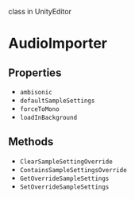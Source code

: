 class in UnityEditor
# AudioImporter

## Properties
- `ambisonic`
- `defaultSampleSettings`
- `forceToMono`
- `loadInBackground`
## Methods
- `ClearSampleSettingOverride`
- `ContainsSampleSettingsOverride`
- `GetOverrideSampleSettings`
- `SetOverrideSampleSettings`
